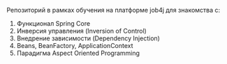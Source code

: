 Репозиторий в рамках обучения на платформе job4j
для знакомства c:
1. Функционал Spring Core
2. Инверсия управления (Inversion of Control)
3. Внедрение зависимости (Dependency Injection)
4. Beans, BeanFactory, ApplicationContext
5. Парадигма Aspect Oriented Programming